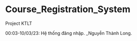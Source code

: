 # Course_Registration_System
Project KTLT

00:03-10/03/23: Hệ thống đăng nhập. _Nguyễn Thành Long.

